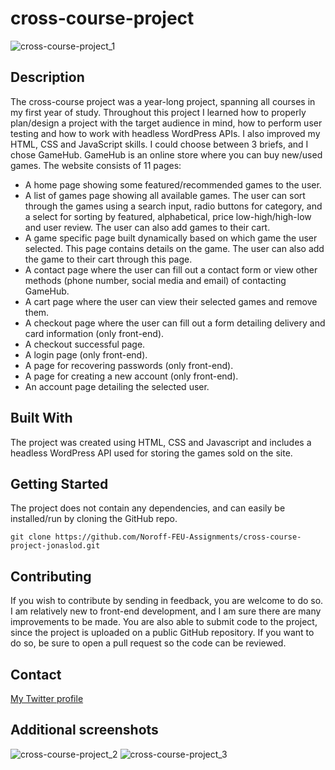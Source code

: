# cross-course-project
![cross-course-project_1](https://user-images.githubusercontent.com/95305401/194035475-2fd1e080-9f79-492a-a60c-e2910aa6b816.jpg)

## Description

The cross-course project was a year-long project, spanning all courses in my first year of study. Throughout this project I learned how to properly plan/design a project with the target audience in mind, how to perform user testing and how to work with headless WordPress APIs. I also improved my HTML, CSS and JavaScript skills. I could choose between 3 briefs, and I chose GameHub. GameHub is an online store where you can buy new/used games. The website consists of 11 pages:
- A home page showing some featured/recommended games to the user.
- A list of games page showing all available games. The user can sort through the games using a search input, radio buttons for category, and a select for sorting by featured, alphabetical, price low-high/high-low and user review. The user can also add games to their cart.
- A game specific page built dynamically based on which game the user selected. This page contains details on the game. The user can also add the game to their cart through this page.
- A contact page where the user can fill out a contact form or view other methods (phone number, social media and email) of contacting GameHub.
- A cart page where the user can view their selected games and remove them.
- A checkout page where the user can fill out a form detailing delivery and card information (only front-end).
- A checkout successful page.
- A login page (only front-end).
- A page for recovering passwords (only front-end).
- A page for creating a new account (only front-end).
- An account page detailing the selected user.

## Built With
The project was created using HTML, CSS and Javascript and includes a headless WordPress API used for storing the games sold on the site.

## Getting Started
The project does not contain any dependencies, and can easily be installed/run by cloning the GitHub repo.
```
git clone https://github.com/Noroff-FEU-Assignments/cross-course-project-jonaslod.git
```

## Contributing
If you wish to contribute by sending in feedback, you are welcome to do so. I am relatively new to front-end development, and I am sure there are many improvements to be made. You are also able to submit code to the project, since the project is uploaded on a public GitHub repository. If you want to do so, be sure to open a pull request so the code can be reviewed.

## Contact
[My Twitter profile](https://twitter.com/jonaslodcontact)

## Additional screenshots
![cross-course-project_2](https://user-images.githubusercontent.com/95305401/194036871-940c3001-28b2-4abf-b020-ec587b7b66c0.jpg)
![cross-course-project_3](https://user-images.githubusercontent.com/95305401/194036892-e4676650-79ac-4cbc-8929-749c11948e70.jpg)
